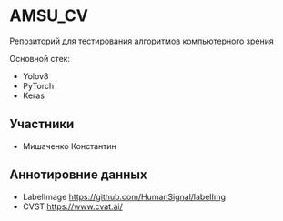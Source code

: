 # AMSU_CV 

Репозиторий для тестирования алгоритмов компьютерного зрения

Основной стек:
- Yolov8
- PyTorch
- Keras

<h2 align="left">Участники</h2>

- Мишаченко Константин

<h2 align="left">Аннотировние данных</h2>

- LabelImage https://github.com/HumanSignal/labelImg
- CVST https://www.cvat.ai/
